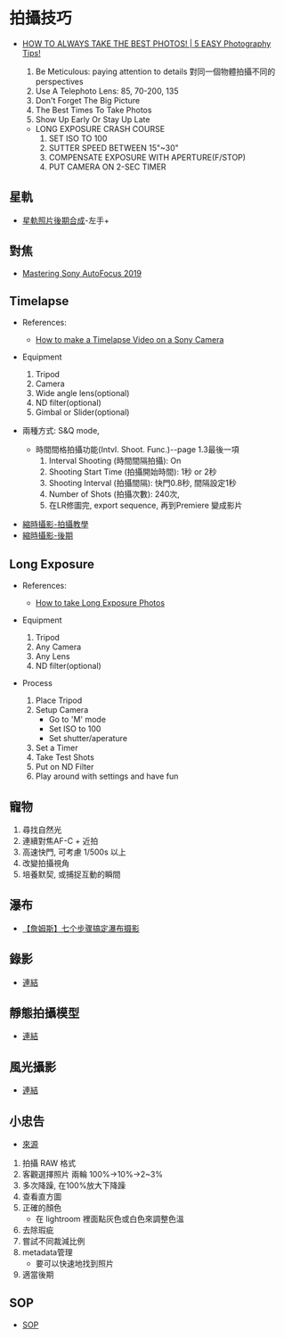 
# 拍攝技巧

- [HOW TO ALWAYS TAKE THE BEST PHOTOS! | 5 EASY Photography Tips!](https://www.youtube.com/watch?v=7kQg-TEue98)
    1. Be Meticulous: paying attention to details
	對同一個物體拍攝不同的perspectives
	2. Use A Telephoto Lens: 85, 70-200, 135
	3. Don't Forget The Big Picture
	4. The Best Times To Take Photos
	5. Show Up Early Or Stay Up Late
	
	* LONG EXPOSURE CRASH COURSE
		1. SET ISO TO 100
		2. SUTTER SPEED BETWEEN 15"~30"
		3. COMPENSATE EXPOSURE WITH APERTURE(F/STOP)
		4. PUT CAMERA ON 2-SEC TIMER
	

## 星軌

- [星軌照片後期合成](https://www.youtube.com/watch?v=1yGroYUfVXM)-左手+

## 對焦

- [Mastering Sony AutoFocus 2019](https://www.youtube.com/watch?v=dRmX2q_DmZ4)

## Timelapse

* References:
	* [How to make a Timelapse Video on a Sony Camera](https://www.youtube.com/watch?v=gfLKqjqQYtM) 

* Equipment
	1. Tripod
	2. Camera
	3. Wide angle lens(optional)
	4. ND filter(optional)
	5. Gimbal or Slider(optional)

* 兩種方式: S&Q mode, 
	* 時間間格拍攝功能(Intvl. Shoot. Func.)--page 1.3最後一項
		1. Interval Shooting (時間間隔拍攝): On
		2. Shooting Start Time (拍攝開始時間): 1秒 or 2秒
		3. Shooting Interval (拍攝間隔): 快門0.8秒, 間隔設定1秒
		4. Number of Shots (拍攝次數): 240次,
		5. 在LR修圖完, export sequence, 再到Premiere 變成影片

- [縮時攝影-拍攝教學](https://www.youtube.com/watch?v=cuTxDtRoZbw)
- [縮時攝影-後期](https://www.youtube.com/watch?v=5FuaBbr2-sQ)


## Long Exposure

* References:
	* [How to take Long Exposure Photos](https://www.youtube.com/watch?v=Bxzc7a9WaHs)

* Equipment
	1. Tripod
	2. Any Camera
	3. Any Lens
	4. ND filter(optional)
	
* Process
	1. Place Tripod
	2. Setup Camera
		* Go to 'M' mode
		* Set ISO to 100
		* Set shutter/aperature
	3. Set a Timer
	4. Take Test Shots
	5. Put on ND Filter
	6. Play around with settings and have fun

## 寵物
1. 尋找自然光
2. 連續對焦AF-C + 近拍
3. 高速快門, 可考慮 1/500s 以上
4. 改變拍攝視角
5. 培養默契, 或捕捉互動的瞬間

## 瀑布

- [【詹姆斯】七个步骤搞定瀑布摄影](https://www.youtube.com/watch?v=7Ju_daj0xcQ)


## 錄影

- [連結](video.md)

## 靜態拍攝模型

- [連結](model.md)

## 風光攝影

- [連結](landscape.md)


## 小忠告

- [來源](https://www.youtube.com/watch?v=abkY1TEOLTE)

1. 拍攝 RAW 格式
2. 客觀選擇照片 兩輪 100%->10%->2~3%
3. 多次降躁, 在100%放大下降躁
4. 查看直方圖
5. 正確的顏色
    - 在 lightroom 裡面點灰色或白色來調整色溫
6. 去除瑕疵
7. 嘗試不同裁減比例
8. metadata管理
    - 要可以快速地找到照片
9. 適當後期


## SOP

- [SOP](https://www.youtube.com/watch?v=4WWsJb08l88)


